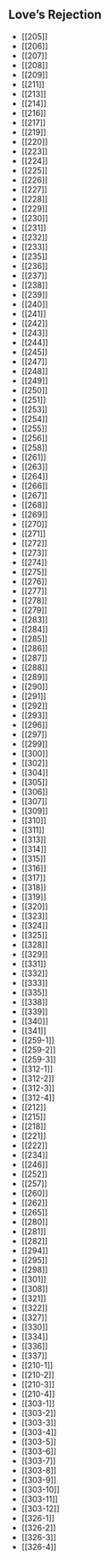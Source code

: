 ## Love’s Rejection
- [[205]]
- [[206]]
- [[207]]
- [[208]]
- [[209]]
- [[211]]
- [[213]]
- [[214]]
- [[216]]
- [[217]]
- [[219]]
- [[220]]
- [[223]]
- [[224]]
- [[225]]
- [[226]]
- [[227]]
- [[228]]
- [[229]]
- [[230]]
- [[231]]
- [[232]]
- [[233]]
- [[235]]
- [[236]]
- [[237]]
- [[238]]
- [[239]]
- [[240]]
- [[241]]
- [[242]]
- [[243]]
- [[244]]
- [[245]]
- [[247]]
- [[248]]
- [[249]]
- [[250]]
- [[251]]
- [[253]]
- [[254]]
- [[255]]
- [[256]]
- [[258]]
- [[261]]
- [[263]]
- [[264]]
- [[266]]
- [[267]]
- [[268]]
- [[269]]
- [[270]]
- [[271]]
- [[272]]
- [[273]]
- [[274]]
- [[275]]
- [[276]]
- [[277]]
- [[278]]
- [[279]]
- [[283]]
- [[284]]
- [[285]]
- [[286]]
- [[287]]
- [[288]]
- [[289]]
- [[290]]
- [[291]]
- [[292]]
- [[293]]
- [[296]]
- [[297]]
- [[299]]
- [[300]]
- [[302]]
- [[304]]
- [[305]]
- [[306]]
- [[307]]
- [[309]]
- [[310]]
- [[311]]
- [[313]]
- [[314]]
- [[315]]
- [[316]]
- [[317]]
- [[318]]
- [[319]]
- [[320]]
- [[323]]
- [[324]]
- [[325]]
- [[328]]
- [[329]]
- [[331]]
- [[332]]
- [[333]]
- [[335]]
- [[338]]
- [[339]]
- [[340]]
- [[341]]
- [[259-1]]
- [[259-2]]
- [[259-3]]
- [[312-1]]
- [[312-2]]
- [[312-3]]
- [[312-4]]
- [[212]]
- [[215]]
- [[218]]
- [[221]]
- [[222]]
- [[234]]
- [[246]]
- [[252]]
- [[257]]
- [[260]]
- [[262]]
- [[265]]
- [[280]]
- [[281]]
- [[282]]
- [[294]]
- [[295]]
- [[298]]
- [[301]]
- [[308]]
- [[321]]
- [[322]]
- [[327]]
- [[330]]
- [[334]]
- [[336]]
- [[337]]
- [[210-1]]
- [[210-2]]
- [[210-3]]
- [[210-4]]
- [[303-1]]
- [[303-2]]
- [[303-3]]
- [[303-4]]
- [[303-5]]
- [[303-6]]
- [[303-7]]
- [[303-8]]
- [[303-9]]
- [[303-10]]
- [[303-11]]
- [[303-12]]
- [[326-1]]
- [[326-2]]
- [[326-3]]
- [[326-4]]
